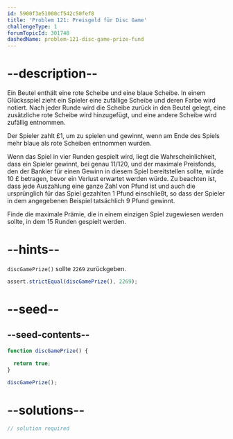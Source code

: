 ```yaml
---
id: 5900f3e51000cf542c50fef8
title: 'Problem 121: Preisgeld für Disc Game'
challengeType: 1
forumTopicId: 301748
dashedName: problem-121-disc-game-prize-fund
---
```


# --description--

Ein Beutel enthält eine rote Scheibe und eine blaue Scheibe. In einem Glücksspiel zieht ein Spieler eine zufällige Scheibe und deren Farbe wird notiert. Nach jeder Runde wird die Scheibe zurück in den Beutel gelegt, eine zusätzliche rote Scheibe wird hinzugefügt, und eine andere Scheibe wird zufällig entnommen.

Der Spieler zahlt £1, um zu spielen und gewinnt, wenn am Ende des Spiels mehr blaue als rote Scheiben entnommen wurden.

Wenn das Spiel in vier Runden gespielt wird, liegt die Wahrscheinlichkeit, dass ein Spieler gewinnt, bei genau 11/120, und der maximale Preisfonds, den der Bankier für einen Gewinn in diesem Spiel bereitstellen sollte, würde 10 £ betragen, bevor ein Verlust erwartet werden würde. Zu beachten ist, dass jede Auszahlung eine ganze Zahl von Pfund ist und auch die ursprünglich für das Spiel gezahlten 1 Pfund einschließt, so dass der Spieler in dem angegebenen Beispiel tatsächlich 9 Pfund gewinnt.

Finde die maximale Prämie, die in einem einzigen Spiel zugewiesen werden sollte, in dem 15 Runden gespielt werden.

# --hints--

`discGamePrize()` sollte `2269` zurückgeben.

```js
assert.strictEqual(discGamePrize(), 2269);
```

# --seed--

## --seed-contents--

```js
function discGamePrize() {

  return true;
}

discGamePrize();
```

# --solutions--

```js
// solution required
```
